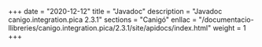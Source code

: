 +++
date        = "2020-12-12"
title       = "Javadoc"
description = "Javadoc canigo.integration.pica 2.3.1"
sections    = "Canigó"
enllac		= "/documentacio-llibreries/canigo.integration.pica/2.3.1/site/apidocs/index.html"
weight		= 1
+++
